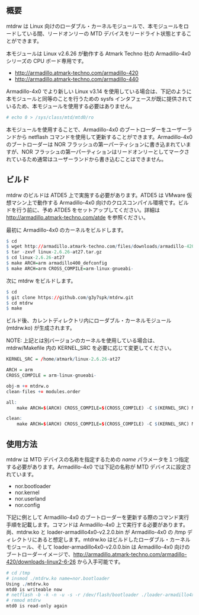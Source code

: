 ## 概要

mtdrw は Linux 向けのローダブル・カーネルモジュールで、本モジュールをロードしている間、リードオンリーの MTD デバイスをリードライト状態とすることができます。

本モジュールは Linux v2.6.26 が動作する Atmark Techno 社の Armadillo-4x0 シリーズの CPU ボード専用です。

* http://armadillo.atmark-techno.com/armadillo-420
* http://armadillo.atmark-techno.com/armadillo-440

Armadillo-4x0 でより新しい Linux v3.14 を使用している場合は、下記のように本モジュールと同等のことを行うための sysfs インタフェースが既に提供されているため、本モジュールを使用する必要はありません。

``` r
# echo 0 > /sys/class/mtd/mtd0/ro
```

本モジュールを使用することで、Armadillo-4x0 のブートローダーをユーザーランドから netflash コマンドを使用して更新することができます。Armadillo-4x0 のブートローダーは NOR フラッシュの第一パーティションに書き込まれていますが、NOR フラッシュの第一パーティションはリードオンリーとしてマークされているため通常はユーザーランドから書き込むことはできません。

## ビルド

mtdrw のビルドは ATDE5 上で実施する必要があります。ATDE5 は VMware 仮想マシン上で動作する Armadillo-4x0 向けのクロスコンパイル環境です。ビルドを行う前に、予め ATDE5 をセットアップしてください。詳細は <http://armadillo.atmark-techno.com/atde> を参照ください。

最初に Armadillo-4x0 のカーネルをビルドします。
``` r
$ cd
$ wget http://armadillo.atmark-techno.com/files/downloads/armadillo-420/source/kernel/linux-2.6.26-at27.tar.gz
$ tar -zxvf linux-2.6.26-at27.tar.gz
$ cd linux-2.6.26-at27
$ make ARCH=arm armadillo400_defconfig
$ make ARCH=arm CROSS_COMPILE=arm-linux-gnueabi-
```

次に mtdrw をビルドします。
``` r
$ cd
$ git clone https://github.com/g3y7spk/mtdrw.git
$ cd mtdrw
$ make
```
ビルド後、カレントディレクトリ内にローダブル・カーネルモジュール (mtdrw.ko) が生成されます。

NOTE: 上記とは別バージョンのカーネルを使用している場合は、mtdrw/Makefile 内の KERNEL_SRC を必要に応じて変更してください。

``` r
KERNEL_SRC = /home/atmark/linux-2.6.26-at27

ARCH = arm
CROSS_COMPILE = arm-linux-gnueabi-

obj-m += mtdrw.o
clean-files += modules.order

all:
	make ARCH=$(ARCH) CROSS_COMPILE=$(CROSS_COMPILE) -C $(KERNEL_SRC) M=$(PWD) modules

clean:
	make ARCH=$(ARCH) CROSS_COMPILE=$(CROSS_COMPILE) -C $(KERNEL_SRC) M=$(PWD) clean
```

## 使用方法
mtdrw は MTD デバイスの名称を指定するための *name* パラメータを１つ指定する必要があります。Armadillo-4x0 では下記の名称が MTD デバイスに設定されています。

* nor.bootloader
* nor.kernel
* nor.userland
* nor.config

下記に例として Armadillo-4x0 のブートローダーを更新する際のコマンド実行手順を記載します。コマンドは Armadillo-4x0 上で実行する必要があります。尚、mtdrw.ko と loader-armadillo4x0-v2.2.0.bin が Armadillo-4x0 の /tmp ディレクトリにあると想定します。mtdrw.ko はビルドしたローダブル・カーネルモジュール、そして loader-armadillo4x0-v2.0.0.bin は Armadillo-4x0 向けのブートローダーイメージで、<http://armadillo.atmark-techno.com/armadillo-420/downloads-linux2-6-26> から入手可能です。

``` r
# cd /tmp
# insmod ./mtdrw.ko name=nor.bootloader
Using ./mtdrw.ko
mtd0 is writeable now
# netflash -b -k -n -u -s -r /dev/flash/bootloader ./loader-armadillo4x0-v2.2.0.bin
# rmmod mtdrw
mtd0 is read-only again
```
